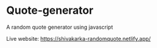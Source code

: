 # Quote-generator
A random quote generator using javascript

Live website: https://shivakarka-randomquote.netlify.app/
